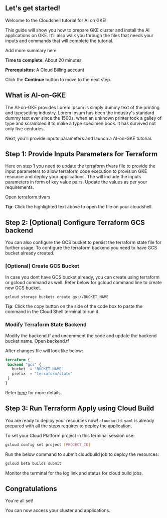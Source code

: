 ## Let's get started!

Welcome to the Cloudshell tutorial for AI on GKE!

This guide will show you how to prepare GKE cluster and install the AI applications on GKE. It'll also walk you through the files that needs your inputs and commands that will complete the tutorial.

Add more summary here

**Time to complete**: About 20 minutes

**Prerequisites**: A Cloud Billing account

Click the **Continue** button to move to the next step.

## What is AI-on-GKE

The AI-on-GKE provides Lorem Ipsum is simply dummy text of the printing and typesetting industry. Lorem Ipsum has been the industry's standard dummy text ever since the 1500s, when an unknown printer took a galley of type and scrambled it to make a type specimen book. It has survived not only five centuries.



Next, you'll provide inputs parameters and launch a AI-on-GKE tutorial.

## Step 1: Provide Inputs Parameters for Terraform

Here on step 1 you need to update the terraform tfvars file to provide the input parameters to allow terraform code execution to provision GKE resource and deploy your applications. The will include the inputs parameters in form of key value pairs. Update the values as per your requirements.

<walkthrough-editor-open-file filePath="terraform.tfvars"> Open terraform.tfvars 
</walkthrough-editor-open-file>


**Tip**: Click the highlighted text above to open the file on your cloudshell.


## Step 2: [Optional] Configure Terraform GCS backend

You can also configure the GCS bucket to persist the terraform state file for further usage. To configure the terraform backend you need to have GCS bucket already created.

### [Optional] Create GCS Bucket 
In case you dont have GCS bucket already, you can create using terraform or gcloud command as well. Refer below for gcloud command line to create new GCS bucket.
```bash
gcloud storage buckets create gs://BUCKET_NAME
```
**Tip**: Click the copy button on the side of the code box to paste the command in the Cloud Shell terminal to run it.


### Modify Terraform State Backend

Modify the backend.tf and uncomment the code and update the backend bucket name.
<walkthrough-editor-open-file filePath="backend.tf"> Open backend.tf 
</walkthrough-editor-open-file>

After changes file will look like below:
```terraform
terraform {
 backend "gcs" {
   bucket  = "BUCKET_NAME"
   prefix  = "terraform/state"
 }
}
```

Refer [here](https://cloud.google.com/docs/terraform/resource-management/store-state) for more details. 

## Step 3: Run Terraform Apply using Cloud Build

You are ready to deploy your resources now! `cloudbuild.yaml` is already prepared with all the steps requires to deploy the application. 

To set your Cloud Platform project in this terminal session use:
```bash
gcloud config set project [PROJECT_ID]
```

Run the below command to submit cloudbuild job to deploy the resources:
```bash
gcloud beta builds submit
```

Monitor the terminal for the log link and status for cloud build jobs.

## Congratulations

<walkthrough-conclusion-trophy></walkthrough-conclusion-trophy>

You're all set!

You can now access your cluster and applications.


